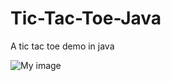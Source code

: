 # Tic-Tac-Toe-Java
A tic tac toe demo in java


![My image](https://github.com/OvOmar/Tic-Tac-Toe-Java/blob/master/Capture.PNG)
